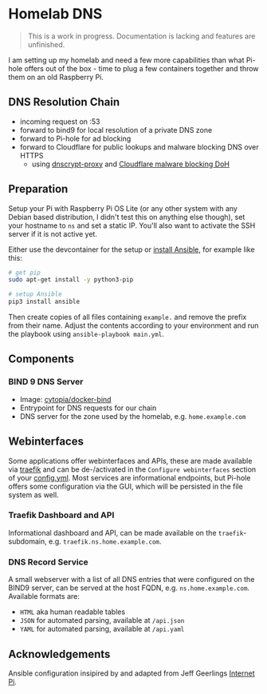 # Homelab DNS

> This is a work in progress. Documentation is lacking and features are unfinished.

I am setting up my homelab and need a few more capabilities than what Pi-hole offers out of the box - time to plug a few containers together and throw them on an old Raspberry Pi.

## DNS Resolution Chain

* incoming request on :53
* forward to bind9 for local resolution of a private DNS zone
* forward to Pi-hole for ad blocking
* forward to Cloudflare for public lookups and malware blocking DNS over HTTPS
  * using [dnscrypt-proxy](https://hub.docker.com/r/klutchell/dnscrypt-proxy) and [Cloudflare malware blocking DoH](https://developers.cloudflare.com/1.1.1.1/setup/#dns-over-https-doh)

## Preparation

Setup your Pi with Raspberry Pi OS Lite (or any other system with any Debian based distribution, I didn't test this on anything else though), set your hostname to `ns` and set a static IP. You'll also want to activate the SSH server if it is not active yet.

Either use the devcontainer for the setup or [install Ansible](https://docs.ansible.com/ansible/latest/installation_guide/intro_installation.html), for example like this:

```bash
# get pip
sudo apt-get install -y python3-pip

# setup Ansible
pip3 install ansible
```

Then create copies of all files containing `example.` and remove the prefix from their name. Adjust the contents according to your environment and run the playbook using `ansible-playbook main.yml`.

## Components

### BIND 9 DNS Server

* Image: [cytopia/docker-bind](https://github.com/cytopia/docker-bind)
* Entrypoint for DNS requests for our chain
* DNS server for the zone used by the homelab, e.g. `home.example.com`

## Webinterfaces

Some applications offer webinterfaces and APIs, these are made available via [traefik](https://traefik.io/) and can be de-/activated in the `Configure webinterfaces` section of your [config.yml](./example.config.yml). Most services are informational endpoints, but Pi-hole offers some configuration via the GUI, which will be persisted in the file system as well.

### Traefik Dashboard and API

Informational dashboard and API, can be made available on the `traefik`-subdomain, e.g. `traefik.ns.home.example.com`.

### DNS Record Service

A small webserver with a list of all DNS entries that were configured on the BIND9 server, can be served at the host FQDN, e.g. `ns.home.example.com`. Available formats are:

* `HTML` aka human readable tables
* `JSON` for automated parsing, available at `/api.json`
* `YAML` for automated parsing, available at `/api.yaml`

## Acknowledgements

Ansible configuration insipired by and adapted from Jeff Geerlings [Internet Pi](https://github.com/geerlingguy/internet-pi).
